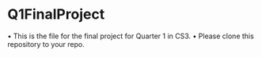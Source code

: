 # Q1FinalProject

• This is the file for the final project for Quarter 1 in CS3.
• Please clone this repository to your repo.
